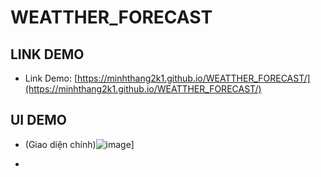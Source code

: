 # WEATTHER_FORECAST

## LINK DEMO

- Link Demo: [https://minhthang2k1.github.io/WEATTHER_FORECAST/](https://minhthang2k1.github.io/WEATTHER_FORECAST/)

## UI DEMO

- (Giao diện chính)![image](https://user-images.githubusercontent.com/91180076/218988441-a1e24927-28ac-457a-8f68-2168f3143d4a.png)]

- 
